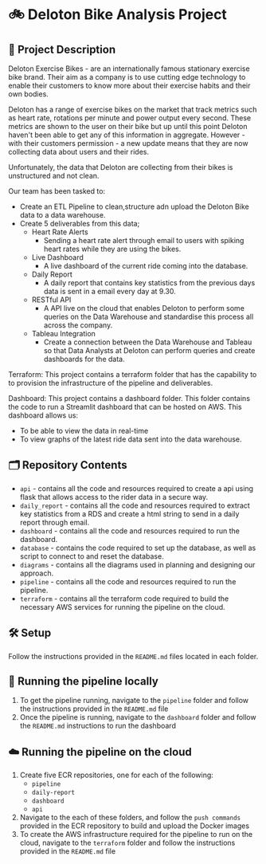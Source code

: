 # 🚲 Deloton Bike Analysis Project


## 📝 Project Description
Deloton Exercise Bikes - are an internationally famous stationary exercise bike brand. Their aim as a company is to use cutting edge technology to enable their customers to know more about their exercise habits and their own bodies.

Deloton has a range of exercise bikes on the market that track metrics such as heart rate, rotations per minute and power output every second. These metrics are shown to the user on their bike but up until this point Deloton haven't been able to get any of this information in aggregate. However - with their customers permission - a new update means that they are now collecting data about users and their rides.

Unfortunately, the data that Deloton are collecting from their bikes is unstructured and not clean. 

Our team has been tasked to:
- Create an ETL Pipeline to clean,structure adn upload the Deloton Bike data to a data warehouse.
- Create 5 deliverables from this data;
  - Heart Rate Alerts
    - Sending a heart rate alert through email to users with spiking heart rates while they are using the bikes.
  - Live Dashboard
    - A live dashboard of the current ride coming into the database.
  - Daily Report
    - A daily report that contains key statistics from the previous days data is sent in a email every day at 9.30.
  - RESTful API
    - A API live on the cloud that enables Deloton to perform some queries on the Data Warehouse and standardise this process all across the company.
  - Tableau Integration
    - Create a connection between the Data Warehouse and Tableau so that Data Analysts at Deloton can perform queries and create dashboards for the data.
   
Terraform:
This project contains a terraform folder that has the capability to to provision the infrastructure of the pipeline and deliverables.

Dashboard:
This project contains a dashboard folder. This folder contains the code to run a Streamlit dashboard that can be hosted on AWS.
This dashboard allows us:
- To be able to view the data in real-time
- To view graphs of the latest ride data sent into the data warehouse.


## 🗂️ Repository Contents
- `api` - contains all the code and resources required to create a api using flask that allows access to the rider data in a secure way.
- `daily_report` - contains all the code and resources required to extract key statistics from a RDS and create a html string to send in a daily report through email.
- `dashboard` - contains all the code and resources required to run the dashboard.
- `database` - contains the code required to set up the database, as well as script to connect to and reset the database.
- `diagrams` - contains all the diagrams used in planning and designing our approach.
- `pipeline` - contains all the code and resources required to run the pipeline.
- `terraform` - contains all the terraform code required to build the necessary AWS services for running the pipeline on the cloud.


## 🛠️ Setup

Follow the instructions provided in the `README.md` files located in each folder.


## 🏃 Running the pipeline locally

1. To get the pipeline running, navigate to the `pipeline` folder and follow the instructions provided in the `README.md` file
2. Once the pipeline is running, navigate to the `dashboard` folder and follow the `README.md` instructions to run the dashboard


## ☁️ Running the pipeline on the cloud

1. Create five ECR repositories, one for each of the following:
    - `pipeline`
    - `daily-report`
    - `dashboard`
    - `api`
2. Navigate to the each of these folders, and follow the `push commands` provided in the ECR repository to build and upload the Docker images
3. To create the AWS infrastructure required for the pipeline to run on the cloud, navigate to the `terraform` folder and follow the instructions provided in the `README.md` file
